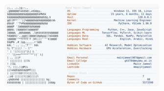 <picture>
  <source srcset="https://raw.githubusercontent.com/mmazinjameel/mmazinjameel/main/dark_mode.svg?v=1747433383" media="(prefers-color-scheme: dark)">
  <img src="https://raw.githubusercontent.com/mmazinjameel/mmazinjameel/main/light_mode.svg?v=1747433383">
</picture>
